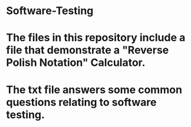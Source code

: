 # Software-Testing

# The files in this repository include a file that demonstrate a "Reverse Polish Notation" Calculator.

# The txt file answers some common questions relating to software testing.

